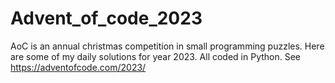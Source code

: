 # Advent_of_code_2023
AoC is an annual christmas competition in small programming puzzles. Here are some of my daily solutions for year 2023. All coded in Python.
See https://adventofcode.com/2023/
